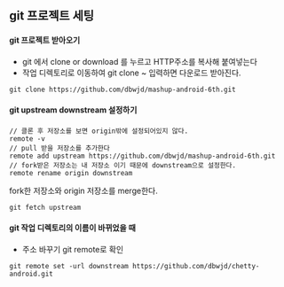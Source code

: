 
## git 프로젝트 세팅
#### git 프로젝트 받아오기
  
- git 에서 clone or download	를 누르고 HTTP주소를 복사해 붙여넣는다
- 작업 디렉토리로 이동하여 git clone ~ 입력하면 다운로드 받아진다.

~~~
git clone https://github.com/dbwjd/mashup-android-6th.git
~~~

#### git upstream downstream 설정하기

~~~
// 클론 후 저장소를 보면 origin밖에 설정되어있지 않다.
remote -v 
// pull 받을 저장소를 추가한다
remote add upstream https://github.com/dbwjd/mashup-android-6th.git
// fork받은 저장소는 내 저장소 이기 때문에 downstream으로 설정한다.
remote rename origin downstream
~~~

fork한 저장소와 origin 저장소를 merge한다.
~~~
git fetch upstream
~~~

#### git 작업 디렉토리의 이름이 바뀌었을 때

- 주소 바꾸기   git remote로 확인
~~~
git remote set -url downstream https://github.com/dbwjd/chetty-android.git
~~~
